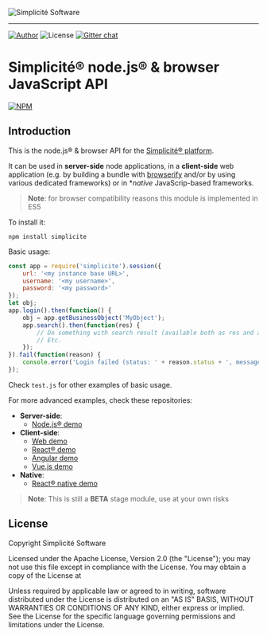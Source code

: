 ![Simplicit&eacute; Software](https://www.simplicite.io/resources/logos/logo250.png)
* * *

<a href="https://www.simplicite.io"><img src="https://img.shields.io/badge/author-Simplicite_Software-blue.svg?style=flat-square" alt="Author"></a>&nbsp;<img src="https://img.shields.io/badge/license-Apache--2.0-orange.svg?style=flat-square" alt="License"> [![Gitter chat](https://badges.gitter.im/org.png)](https://gitter.im/simplicite/Lobby)

Simplicit&eacute;&reg; node.js&reg; &amp; browser JavaScript API
================================================================

[![NPM](https://nodei.co/npm/simplicite.png?downloads=true&downloadRank=true)](https://nodei.co/npm/simplicite/) 

Introduction
------------

This is the node.js&reg; &amp; browser API for the [Simplicit&eacute;&reg; platform](http://www.simplicitesoftware.com).

It can be used in **server-side** node applications, in a **client-side** web application
(e.g. by building a bundle with [browserify](http://browserify.org/) and/or by using various dedicated frameworks)
or in **native* JavaScrip-based frameworks.

> **Note**: for browser compatibility reasons this module is implemented in ES5

To install it:

	npm install simplicite

Basic usage:

```javascript
const app = require('simplicite').session({
	url: '<my instance base URL>',
	username: '<my username>',
	password: '<my password>'
});
let obj;
app.login().then(function() {
	obj = app.getBusinessObject('MyObject');
	app.search().then(function(res) {
		// Do something with search result (available both as res and as obj.list)
		// Etc.
	});
}).fail(function(reason) {
	console.error('Login failed (status: ' + reason.status + ', message: ' + reason.message + ')');
});
```

Check `test.js` for other examples of basic usage.

For more advanced examples, check these repositories:

- **Server-side**:
	- [Node.js&reg; demo](https://github.com/simplicitesoftware/nodejs-demo)
- **Client-side**:
	- [Web demo](https://github.com/simplicitesoftware/web-demo)
	- [React&reg; demo](https://github.com/simplicitesoftware/react-demo)
	- [Angular demo](https://github.com/simplicitesoftware/angular-demo)
	- [Vue.js demo](https://github.com/simplicitesoftware/vue-demo)
- **Native**:
	- [React&reg; native demo](https://github.com/simplicitesoftware/react-native-demo)

> **Note**: This is still a __BETA__ stage module, use at your own risks

License
-------

Copyright Simplicit&eacute; Software

Licensed under the Apache License, Version 2.0 (the "License");
you may not use this file except in compliance with the License.
You may obtain a copy of the License at

[](http://www.apache.org/licenses/LICENSE-2.0)

Unless required by applicable law or agreed to in writing, software
distributed under the License is distributed on an "AS IS" BASIS,
WITHOUT WARRANTIES OR CONDITIONS OF ANY KIND, either express or implied.
See the License for the specific language governing permissions and
limitations under the License.
